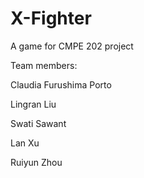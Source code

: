 X-Fighter
=========
A game for CMPE 202 project

Team members:

Claudia Furushima Porto

Lingran Liu

Swati Sawant

Lan Xu

Ruiyun Zhou
